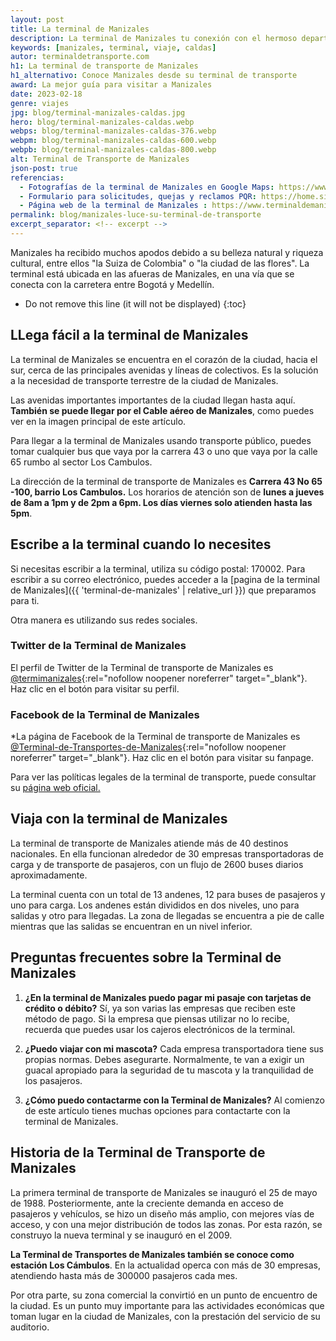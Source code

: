 ```yaml
---
layout: post
title: La terminal de Manizales
description: La terminal de Manizales tu conexión con el hermoso departamento del Caldas y el eje cafetero. ¡Además que es hermosa! Conócela y planea tu viaje
keywords: [manizales, terminal, viaje, caldas]
autor: terminaldetransporte.com
h1: La terminal de transporte de Manizales
h1_alternativo: Conoce Manizales desde su terminal de transporte
award: La mejor guía para visitar a Manizales
date: 2023-02-18
genre: viajes
jpg: blog/terminal-manizales-caldas.jpg
hero: blog/terminal-manizales-caldas.webp
webps: blog/terminal-manizales-caldas-376.webp
webpm: blog/terminal-manizales-caldas-600.webp
webpb: blog/terminal-manizales-caldas-800.webp
alt: Terminal de Transporte de Manizales
json-post: true
referencias:
  - Fotografías de la terminal de Manizales en Google Maps: https://www.google.com/maps/place/Terminal+de+Transportes+de+Manizales/@5.0493324,-75.5058332,3a,75y,90t/data=!3m8!1e2!3m6!1sAF1QipM4lzi2trOLXXfUkTxzTKOosFUWU8RMxy4FCtxH!2e10!3e12!6shttps:%2F%2Flh5.googleusercontent.com%2Fp%2FAF1QipM4lzi2trOLXXfUkTxzTKOosFUWU8RMxy4FCtxH%3Dw160-h120-k-no!7i4000!8i3000!4m5!3m4!1s0x8e47654245811437:0xb0ba16140f5c9cc6!8m2!3d5.0491627!4d-75.506198
  - Formulario para solicitudes, quejas y reclamos PQR: https://home.siicoonline.com/pqr-solicitud/9/index-clasificacion-solicitud
  - Página web de la terminal de Manizales : https://www.terminaldemanizales.com.co
permalink: blog/manizales-luce-su-terminal-de-transporte
excerpt_separator: <!-- excerpt -->
---
```

Manizales ha recibido muchos apodos debido a su belleza natural y riqueza cultural, entre ellos "la Suiza de Colombia" o "la ciudad de las flores". La terminal está ubicada en las afueras de Manizales, en una vía que se conecta con la carretera entre Bogotá y Medellín.
<!-- excerpt -->

* Do not remove this line (it will not be displayed)
{:toc}

## LLega fácil a la terminal de Manizales

La terminal de Manizales se encuentra en el corazón de la ciudad, hacia el sur, cerca de las principales avenidas y líneas de colectivos. Es la solución a la necesidad de transporte terrestre de la ciudad de Manizales.

Las avenidas importantes importantes de la ciudad llegan hasta aquí. **También se puede llegar por el Cable aéreo de Manizales**, como puedes ver en la imagen principal de este artículo.

Para llegar a la terminal de Manizales usando transporte público, puedes tomar cualquier bus que vaya por la carrera 43 o uno que vaya por la calle 65 rumbo al sector Los Cambulos.

La dirección de la terminal de transporte de Manizales es **Carrera 43 No 65 -100, barrio Los Cambulos.** Los horarios de atención son de **lunes a jueves de 8am a 1pm y de 2pm a 6pm. Los días viernes solo atienden hasta las 5pm**.

## Escribe a la terminal cuando lo necesites

Si necesitas escribir a la terminal, utiliza su código postal: 170002. Para escribir a su correo electrónico, puedes acceder a la [pagina de la terminal de Manizales]({{ 'terminal-de-manizales' | relative_url }}) que preparamos para ti.

Otra manera es utilizando sus redes sociales.

### Twitter de la Terminal de Manizales

El perfil de Twitter de la Terminal de transporte de Manizales es [@termimanizales](https://twitter.com/termimanizales?lang=es){:rel="nofollow noopener noreferrer" target="_blank"}. Haz clic en el botón para visitar su perfil.

### Facebook de la Terminal de Manizales

*La página de Facebook de la Terminal de transporte de Manizales es [@Terminal-de-Transportes-de-Manizales](https://www.facebook.com/Terminal-de-Transportes-de-Manizales-274696902905386/){:rel="nofollow noopener noreferrer" target="_blank"}. Haz clic en el botón para visitar su fanpage.

Para ver las políticas legales de la terminal de transporte, puede consultar su [página web oficial.](#fuentes)

## Viaja con la terminal de Manizales

La terminal de transporte de Manizales atiende más de 40 destinos nacionales. En ella funcionan alrededor de 30 empresas transportadoras de carga y de transporte de pasajeros, con un flujo de 2600 buses diarios aproximadamente.

La terminal cuenta con un total de 13 andenes, 12 para buses de pasajeros y uno para carga. Los andenes están divididos en dos niveles, uno para salidas y otro para llegadas. La zona de llegadas se encuentra a pie de calle mientras que las salidas se encuentran en un nivel inferior.

## Preguntas frecuentes sobre la Terminal de Manizales

1. **¿En la terminal de Manizales puedo pagar mi pasaje con tarjetas de crédito o débito?** Sí, ya son varias las empresas que reciben este método de pago. Si la empresa que piensas utilizar no lo recibe, recuerda que puedes usar los cajeros electrónicos de la terminal.

2. **¿Puedo viajar con mi mascota?** Cada empresa transportadora tiene sus propias normas. Debes asegurarte. Normalmente, te van a exigir un guacal apropiado para la seguridad de tu mascota y la tranquilidad de los pasajeros.

3. **¿Cómo puedo contactarme con la Terminal de Manizales?** Al comienzo de este artículo tienes muchas opciones para contactarte con la terminal de Manizales.

## Historia de la Terminal de Transporte de Manizales

La primera terminal de transporte de Manizales se inauguró el 25 de mayo de 1988. Posteriormente, ante la creciente demanda en acceso de pasajeros y vehículos, se hizo un diseño más amplio, con mejores vías de acceso, y con una mejor distribución de todos las zonas. Por esta razón, se construyo la nueva terminal y se inauguró en el 2009.​

**La Terminal de Transportes de Manizales también se conoce como estación Los Cámbulos**. En la actualidad operca con más de 30 empresas, atendiendo hasta más de 300000 pasajeros cada mes.

Por otra parte, su zona comercial la convirtió en un punto de encuentro de la ciudad. Es un punto muy importante para las actividades económicas que toman lugar en la ciudad de Manizales, con la prestación del servicio de su auditorio.
